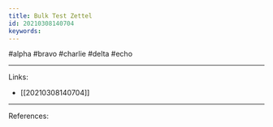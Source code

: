 ```yaml
---
title: Bulk Test Zettel
id: 20210308140704
keywords:
---
```

#alpha #bravo #charlie #delta #echo

---
Links:

- [[20210308140704]]

---
References:
